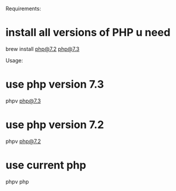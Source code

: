 Requirements:

# install all versions of PHP u need
brew install php@7.2 php@7.3


Usage:

# use php version 7.3
phpv php@7.3

# use php version 7.2
phpv php@7.2

# use current php
phpv php
